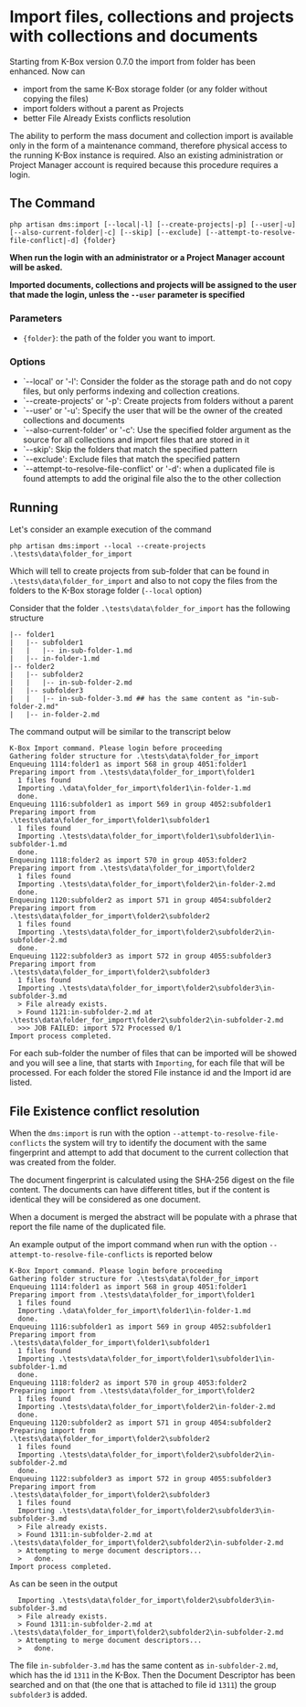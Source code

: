 # Import files, collections and projects with collections and documents

Starting from K-Box version 0.7.0 the import from folder has been enhanced. Now can

- import from the same K-Box storage folder (or any folder without copying the files)
- import folders without a parent as Projects
- better File Already Exists conflicts resolution

The ability to perform the mass document and collection import is available only in the form of a maintenance command, therefore physical access to the running K-Box instance is required. Also an existing administration or Project Manager account is required because this procedure requires a login.

## The Command

```shell
php artisan dms:import [--local|-l] [--create-projects|-p] [--user|-u] [--also-current-folder|-c] [--skip] [--exclude] [--attempt-to-resolve-file-conflict|-d] {folder}
```

**When run the login with an administrator or a Project Manager account will be asked.**

**Imported documents, collections and projects will be assigned to the user that made the login, unless the `--user` parameter is specified**

### Parameters

- `{folder}`: the path of the folder you want to import.

### Options

- `--local' or '-l': Consider the folder as the storage path and do not copy files, but only performs indexing and collection creations.
- `--create-projects' or '-p': Create projects from folders without a parent
- `--user' or '-u': Specify the user that will be the owner of the created collections and documents
- `--also-current-folder' or '-c': Use the specified folder argument as the source for all collections and import files that are stored in it
- `--skip': Skip the folders that match the specified pattern
- `--exclude': Exclude files that match the specified pattern
- `--attempt-to-resolve-file-conflict' or '-d': when a duplicated file is found attempts to add the original file also the to the other collection

## Running

Let's consider an example execution of the command

```shell
php artisan dms:import --local --create-projects .\tests\data\folder_for_import
```

Which will tell to create projects from sub-folder that can be found in `.\tests\data\folder_for_import` and also to not copy the files from the folders to the K-Box storage folder (`--local` option)

Consider that the folder `.\tests\data\folder_for_import` has the following structure

```
|-- folder1
|   |-- subfolder1
|   |   |-- in-sub-folder-1.md
|   |-- in-folder-1.md
|-- folder2
|   |-- subfolder2
|   |   |-- in-sub-folder-2.md
|   |-- subfolder3
|   |   |-- in-sub-folder-3.md ## has the same content as "in-sub-folder-2.md"
|   |-- in-folder-2.md
```

The command output will be similar to the transcript below

```
K-Box Import command. Please login before proceeding
Gathering folder structure for .\tests\data\folder_for_import
Enqueuing 1114:folder1 as import 568 in group 4051:folder1
Preparing import from .\tests\data\folder_for_import\folder1
  1 files found
  Importing .\data\folder_for_import\folder1\in-folder-1.md
  done.
Enqueuing 1116:subfolder1 as import 569 in group 4052:subfolder1
Preparing import from .\tests\data\folder_for_import\folder1\subfolder1
  1 files found
  Importing .\tests\data\folder_for_import\folder1\subfolder1\in-subfolder-1.md
  done.
Enqueuing 1118:folder2 as import 570 in group 4053:folder2
Preparing import from .\tests\data\folder_for_import\folder2
  1 files found
  Importing .\tests\data\folder_for_import\folder2\in-folder-2.md
  done.
Enqueuing 1120:subfolder2 as import 571 in group 4054:subfolder2
Preparing import from .\tests\data\folder_for_import\folder2\subfolder2
  1 files found
  Importing .\tests\data\folder_for_import\folder2\subfolder2\in-subfolder-2.md
  done.
Enqueuing 1122:subfolder3 as import 572 in group 4055:subfolder3
Preparing import from .\tests\data\folder_for_import\folder2\subfolder3
  1 files found
  Importing .\tests\data\folder_for_import\folder2\subfolder3\in-subfolder-3.md
  > File already exists.
  > Found 1121:in-subfolder-2.md at .\tests\data\folder_for_import\folder2\subfolder2\in-subfolder-2.md
  >>> JOB FAILED: import 572 Processed 0/1
Import process completed.
```

For each sub-folder the number of files that can be imported will be showed and you will see a line, that starts with `Importing`, for each file that will be processed. For each folder the stored File instance id and the Import id are listed.

## File Existence conflict resolution

When the `dms:import` is run with the option `--attempt-to-resolve-file-conflicts` the system will try to identify the document with the same fingerprint and attempt to add that document to the current collection that was created from the folder.

The document fingerprint is calculated using the SHA-256 digest on the file content. The documents can have different titles, but if the content is identical they will be considered as one document.

When a document is merged the abstract will be populate with a phrase that report the file name of the duplicated file.

An example output of the import command when run with the option `--attempt-to-resolve-file-conflicts` is reported below

```
K-Box Import command. Please login before proceeding
Gathering folder structure for .\tests\data\folder_for_import
Enqueuing 1114:folder1 as import 568 in group 4051:folder1
Preparing import from .\tests\data\folder_for_import\folder1
  1 files found
  Importing .\data\folder_for_import\folder1\in-folder-1.md
  done.
Enqueuing 1116:subfolder1 as import 569 in group 4052:subfolder1
Preparing import from .\tests\data\folder_for_import\folder1\subfolder1
  1 files found
  Importing .\tests\data\folder_for_import\folder1\subfolder1\in-subfolder-1.md
  done.
Enqueuing 1118:folder2 as import 570 in group 4053:folder2
Preparing import from .\tests\data\folder_for_import\folder2
  1 files found
  Importing .\tests\data\folder_for_import\folder2\in-folder-2.md
  done.
Enqueuing 1120:subfolder2 as import 571 in group 4054:subfolder2
Preparing import from .\tests\data\folder_for_import\folder2\subfolder2
  1 files found
  Importing .\tests\data\folder_for_import\folder2\subfolder2\in-subfolder-2.md
  done.
Enqueuing 1122:subfolder3 as import 572 in group 4055:subfolder3
Preparing import from .\tests\data\folder_for_import\folder2\subfolder3
  1 files found
  Importing .\tests\data\folder_for_import\folder2\subfolder3\in-subfolder-3.md
  > File already exists.
  > Found 1311:in-subfolder-2.md at .\tests\data\folder_for_import\folder2\subfolder2\in-subfolder-2.md
  > Attempting to merge document descriptors...
  >   done.
Import process completed.
```

As can be seen in the output

```
  Importing .\tests\data\folder_for_import\folder2\subfolder3\in-subfolder-3.md
  > File already exists.
  > Found 1311:in-subfolder-2.md at .\tests\data\folder_for_import\folder2\subfolder2\in-subfolder-2.md
  > Attempting to merge document descriptors...
  >   done.
```

The file `in-subfolder-3.md` has the same content as `in-subfolder-2.md`, which has the id `1311` in the K-Box. Then the Document Descriptor has been searched and on that (the one that is attached to file id `1311`) the group `subfolder3` is added.